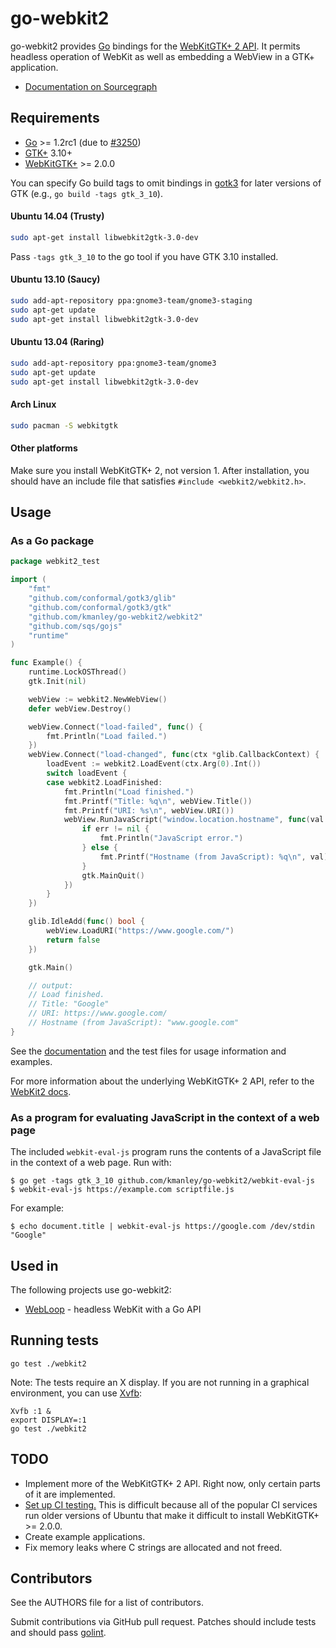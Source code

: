 # go-webkit2

go-webkit2 provides [Go](http://golang.org) bindings for the
[WebKitGTK+ 2 API](http://webkitgtk.org/reference/webkit2gtk/stable/index.html). It permits headless operation of WebKit
as well as embedding a WebView in a GTK+ application.

* [Documentation on Sourcegraph](https://sourcegraph.com/github.com/kmanley/go-webkit2/tree)

## Requirements

* [Go](http://golang.org) >= 1.2rc1 (due to [#3250](https://code.google.com/p/go/issues/detail?id=3250))
* [GTK+](http://www.gtk.org) 3.10+
* [WebKitGTK+](http://webkitgtk.org/) >= 2.0.0

You can specify Go build tags to omit bindings in
[gotk3](https://github.com/conformal/gotk3) for later versions of GTK
(e.g., `go build -tags gtk_3_10`).

#### Ubuntu 14.04 (Trusty)
```bash
sudo apt-get install libwebkit2gtk-3.0-dev
```

Pass `-tags gtk_3_10` to the go tool if you have GTK 3.10 installed.

#### Ubuntu 13.10 (Saucy)
```bash
sudo add-apt-repository ppa:gnome3-team/gnome3-staging
sudo apt-get update
sudo apt-get install libwebkit2gtk-3.0-dev
```
#### Ubuntu 13.04 (Raring)
```bash
sudo add-apt-repository ppa:gnome3-team/gnome3
sudo apt-get update
sudo apt-get install libwebkit2gtk-3.0-dev
```
#### Arch Linux
```bash
sudo pacman -S webkitgtk
```

#### Other platforms

Make sure you install WebKitGTK+ 2, not version 1. After installation, you
should have an include file that satisfies `#include <webkit2/webkit2.h>`.


## Usage

### As a Go package

```go
package webkit2_test

import (
	"fmt"
	"github.com/conformal/gotk3/glib"
	"github.com/conformal/gotk3/gtk"
	"github.com/kmanley/go-webkit2/webkit2"
	"github.com/sqs/gojs"
	"runtime"
)

func Example() {
	runtime.LockOSThread()
	gtk.Init(nil)

	webView := webkit2.NewWebView()
	defer webView.Destroy()

	webView.Connect("load-failed", func() {
		fmt.Println("Load failed.")
	})
	webView.Connect("load-changed", func(ctx *glib.CallbackContext) {
		loadEvent := webkit2.LoadEvent(ctx.Arg(0).Int())
		switch loadEvent {
		case webkit2.LoadFinished:
			fmt.Println("Load finished.")
			fmt.Printf("Title: %q\n", webView.Title())
			fmt.Printf("URI: %s\n", webView.URI())
			webView.RunJavaScript("window.location.hostname", func(val *gojs.Value, err error) {
				if err != nil {
					fmt.Println("JavaScript error.")
				} else {
					fmt.Printf("Hostname (from JavaScript): %q\n", val)
				}
				gtk.MainQuit()
			})
		}
	})

	glib.IdleAdd(func() bool {
		webView.LoadURI("https://www.google.com/")
		return false
	})

	gtk.Main()

	// output:
	// Load finished.
	// Title: "Google"
	// URI: https://www.google.com/
	// Hostname (from JavaScript): "www.google.com"
}
```

See the
[documentation](https://sourcegraph.com/github.com/kmanley/go-webkit2) and
the test files for usage information and examples.

For more information about the underlying WebKitGTK+ 2 API, refer to the
[WebKit2 docs](http://webkitgtk.org/reference/webkit2gtk/stable/index.html).


### As a program for evaluating JavaScript in the context of a web page

The included `webkit-eval-js` program runs the contents of a JavaScript file in the context of
a web page. Run with:

```
$ go get -tags gtk_3_10 github.com/kmanley/go-webkit2/webkit-eval-js
$ webkit-eval-js https://example.com scriptfile.js
```

For example:

```
$ echo document.title | webkit-eval-js https://google.com /dev/stdin
"Google"
```


## Used in

The following projects use go-webkit2:

* [WebLoop](https://sourcegraph.com/github.com/sourcegraph/webloop) - headless WebKit with a Go API


## Running tests

```
go test ./webkit2
```

Note: The tests require an X display. If you are not running in a graphical
environment, you can use [Xvfb](http://en.wikipedia.org/wiki/Xvfb):

```
Xvfb :1 &
export DISPLAY=:1
go test ./webkit2
```


## TODO

* Implement more of the WebKitGTK+ 2 API. Right now, only certain parts of it
  are implemented.
* [Set up CI testing.](https://github.com/kmanley/go-webkit2/issues/1) This
  is difficult because all of the popular CI services run older versions of
  Ubuntu that make it difficult to install WebKitGTK+ >= 2.0.0.
* Create example applications.
* Fix memory leaks where C strings are allocated and not freed.


## Contributors

See the AUTHORS file for a list of contributors.

Submit contributions via GitHub pull request. Patches should include tests and
should pass [golint](https://github.com/golang/lint).
